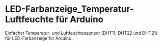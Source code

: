 # LED-Farbanzeige_Temperatur-Luftfeuchte für Arduino
Einfacher Temperatur- und Luftfeuchtessensor (DHT11, DHT22 und DHT21) für LED-Farbanzeige für Arduino.
